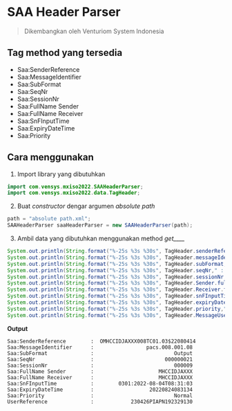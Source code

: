 # SAA Header Parser

> Dikembangkan oleh Venturiom System Indonesia

## Tag method yang tersedia
* Saa:SenderReference
* Saa:MessageIdentifier
* Saa:SubFormat
* Saa:SeqNr
* Saa:SessionNr
* Saa:FullName Sender
* Saa:FullName Receiver
* Saa:SnFInputTime
* Saa:ExpiryDateTime
* Saa:Priority

## Cara menggunakan
1. Import library yang dibutuhkan
```java
import com.vensys.mxiso2022.SAAHeaderParser;
import com.vensys.mxiso2022.data.TagHeader;
```

2. Buat *constructor* dengar argumen *absolute path*
```java
path = "absolute path.xml";
SAAHeaderParser saaHeaderParser = new SAAHeaderParser(path);
```

3. Ambil data yang dibutuhkan menggunakan method *get____*
```java
System.out.println(String.format("%-25s %3s %30s", TagHeader.senderReference," : ",saaHeaderParser.getSenderReference()));
System.out.println(String.format("%-25s %3s %30s", TagHeader.messageIdentifier," : ",saaHeaderParser.getMessageIdentifier()));
System.out.println(String.format("%-25s %3s %30s", TagHeader.subFormat," : ",saaHeaderParser.getSubFormat()));
System.out.println(String.format("%-25s %3s %30s", TagHeader.seqNr," : ",saaHeaderParser.getSeqNr()));
System.out.println(String.format("%-25s %3s %30s", TagHeader.sessionNr," : ",saaHeaderParser.getSessionNr()));
System.out.println(String.format("%-25s %3s %30s", TagHeader.Sender.fullName+" Sender"," : ",saaHeaderParser.getSenderFullName()));
System.out.println(String.format("%-25s %3s %30s", TagHeader.Receiver.fullName+" Receiver"," : ",saaHeaderParser.getReceiverFullName()));
System.out.println(String.format("%-25s %3s %30s", TagHeader.snFInputTime," : ",saaHeaderParser.getSnFInputTime()));
System.out.println(String.format("%-25s %3s %30s", TagHeader.expiryDateTime," : ",saaHeaderParser.getExpiryDateTime()));
System.out.println(String.format("%-25s %3s %30s", TagHeader.priority," : ",saaHeaderParser.getPriority()));
System.out.println(String.format("%-25s %3s %30s", TagHeader.MessageUserReference.MUR," : ",saaHeaderParser.getMessageUserReference()));
```

**Output**
```text
Saa:SenderReference        :  OMHCCIDJAXXX008TC01.03$22080414
Saa:MessageIdentifier      :                 pacs.008.001.08
Saa:SubFormat              :                          Output
Saa:SeqNr                  :                       000000021
Saa:SessionNr              :                          000009
Saa:FullName Sender        :                     MHCCIDJAXXX
Saa:FullName Receiver      :                     MHCCIDJAXXX
Saa:SnFInputTime           :        0301:2022-08-04T08:31:03
Saa:ExpiryDateTime         :                  20220824083134
Saa:Priority               :                          Normal
UserReference              :            230426PIAPN192329130
```
